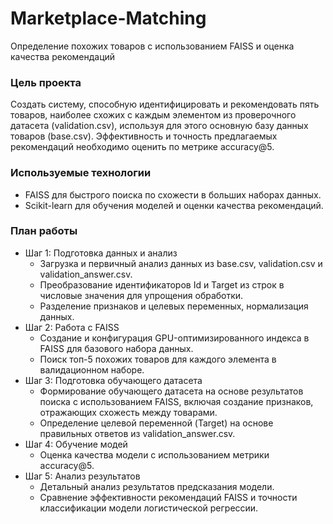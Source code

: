 # Marketplace-Matching
 Определение похожих товаров с использованием FAISS и оценка качества рекомендаций
 
### Цель проекта

Создать систему, способную идентифицировать и рекомендовать пять товаров, наиболее схожих с каждым элементом из проверочного датасета (validation.csv), используя для этого основную базу данных товаров (base.csv). Эффективность и точность предлагаемых рекомендаций необходимо оценить по метрике accuracy@5.

### Используемые технологии

* FAISS для быстрого поиска по схожести в больших наборах данных.
* Scikit-learn для обучения моделей и оценки качества рекомендаций.

### План работы

* Шаг 1: Подготовка данных и анализ
  * Загрузка и первичный анализ данных из base.csv, validation.csv и validation_answer.csv.
  * Преобразование идентификаторов Id и Target из строк в числовые значения для упрощения обработки.
  * Разделение признаков и целевых переменных, нормализация данных.
* Шаг 2: Работа с FAISS
  * Создание и конфигурация GPU-оптимизированного индекса в FAISS для базового набора данных.
  * Поиск топ-5 похожих товаров для каждого элемента в валидационном наборе.
* Шаг 3: Подготовка обучающего датасета
  * Формирование обучающего датасета на основе результатов поиска с использованием FAISS, включая создание признаков, отражающих схожесть между товарами.
  * Определение целевой переменной (Target) на основе правильных ответов из validation_answer.csv.
* Шаг 4: Обучение модей
  * Оценка качества модели с использованием метрики accuracy@5.
* Шаг 5: Анализ результатов
  * Детальный анализ результатов предсказания модели.
  * Сравнение эффективности рекомендаций FAISS и точности классификации модели логистической регрессии.
